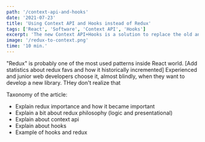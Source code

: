 ```yaml
---
path: '/context-api-and-hooks'
date: '2021-07-23'
title: 'Using Context API and Hooks instead of Redux'
tags: ['React', 'Software', 'Context API', 'Hooks']
excerpt: 'The new Context API+Hooks is a solution to replace the old and tedious Redux.'
image: '/redux-to-context.png'
time: '10 min.'
---
```


"Redux" is probably one of the most used patterns inside React world. [Add statistics about redux favs and how it historically incremented] Experienced and junior web developers choose it, almost blindly, when they want to develop a new library. THey don't realize that

Taxonomy of the article:

- Explain redux importance and how it became important
- Explain a bit about redux philosophy (logic and presentational)
- Explain about context api
- Explain about hooks
- Example of hooks and redux
